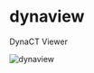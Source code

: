 # dynaview
DynaCT Viewer

![dynaview](https://cloud.githubusercontent.com/assets/1693349/17079484/e4b5c21e-50ce-11e6-8ca2-8ade7b334a4c.png)
